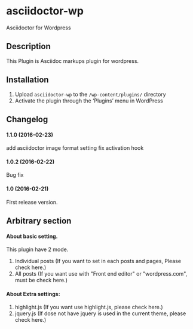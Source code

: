 # asciidoctor-wp
Asciidoctor for Wordpress

## Description

This Plugin is Asciidoc markups plugin for wordpress.

## Installation

1. Upload `asciidoctor-wp` to the `/wp-content/plugins/` directory
2. Activate the plugin through the ‘Plugins’ menu in WordPress

## Changelog

#### 1.1.0 (2016-02-23)
add asciidoctor image format setting
fix activation hook

#### 1.0.2 (2016-02-22)
Bug fix

#### 1.0 (2016-02-21)
First release version.	


## Arbitrary section

#### About basic setting.

This plugin have 2 mode.

1. Individual posts (If you want to set in each posts and pages, Please check here.)
2. All posts (If you want use with "Front end editor" or "wordpress.com", must be check here.)

#### About Extra settings:

1. highlight.js (If you want use highlight.js, please check here.)
2. jquery.js (If dose not have jquery is used in the current theme, please check here.)
